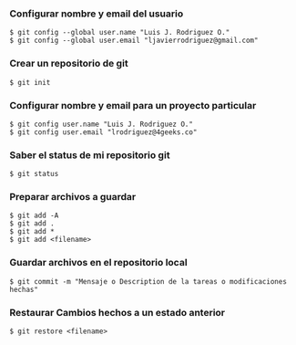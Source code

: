 ### Configurar nombre y email del usuario

    $ git config --global user.name "Luis J. Rodriguez O."
    $ git config --global user.email "ljavierrodriguez@gmail.com"

### Crear un repositorio de git

    $ git init

### Configurar nombre y email para un proyecto particular

    $ git config user.name "Luis J. Rodriguez O."
    $ git config user.email "lrodriguez@4geeks.co"

### Saber el status de mi repositorio git

    $ git status

### Preparar archivos a guardar 

    $ git add -A
    $ git add .
    $ git add *
    $ git add <filename>

### Guardar archivos en el repositorio local

    $ git commit -m "Mensaje o Description de la tareas o modificaciones hechas"


### Restaurar Cambios hechos a un estado anterior

    $ git restore <filename>